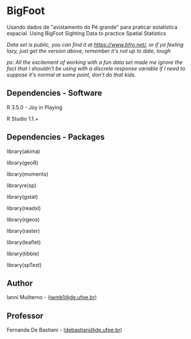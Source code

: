 # BigFoot

Usando dados de "avistamento do Pé grande" para praticar estatística espacial.
Using BigFoot Sighting Data to practice Spatial Statistics


_Data set is public, you can find it at <https://www.bfro.net/>, or if ya feeling lazy, just get the version above, remember it's not up to date, tough_

_ps: All the excitement of working with a fun data set made me ignore the fact that I shouldn't be using with a discrete response variable if I need to suppose it's normal at some point, don't do that kids._


## Dependencies - Software

R 3.5.0 - Joy in Playing

R Studio 1.1.+

## Dependencies - Packages

library(akima)

library(geoR)  

library(moments)

libraryre(sp)

library(gstat)

library(readxl)

library(rgeos)

library(raster)

library(leaflet)

library(tibble)

library(spTest)

## Author

Ianní Muliterno - (iwmb1@de.ufpe.br) 

## Professor

Fernanda De Bastiani - (debastiani@de.ufpe.br)

